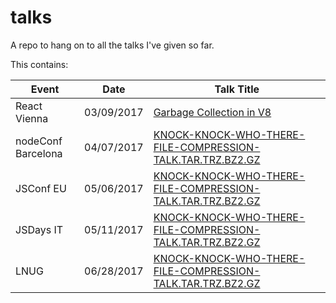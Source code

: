 # talks

A repo to hang on to all the talks I've given so far.

This contains:

| Event | Date | Talk Title |
| ----- | ---- | ---------- |
| React Vienna | 03/09/2017 | [Garbage Collection in V8](https://lrlna.github.io/talks/react-vienna-2017/#0) |
| nodeConf Barcelona | 04/07/2017 | [KNOCK-KNOCK-WHO-THERE-FILE-COMPRESSION-TALK.TAR.TRZ.BZ2.GZ](https://lrlna.github.io/talks/nodeconf-bcn-2017/#0) |
| JSConf EU | 05/06/2017 | [KNOCK-KNOCK-WHO-THERE-FILE-COMPRESSION-TALK.TAR.TRZ.BZ2.GZ](https://lrlna.github.io/talks/jsconfeu-2017/#0) |
| JSDays IT | 05/11/2017 | [KNOCK-KNOCK-WHO-THERE-FILE-COMPRESSION-TALK.TAR.TRZ.BZ2.GZ](https://lrlna.github.io/talks/jsdays-it-2017/#0) |
| LNUG | 06/28/2017 | [KNOCK-KNOCK-WHO-THERE-FILE-COMPRESSION-TALK.TAR.TRZ.BZ2.GZ](https://lrlna.github.io/talks/lnug-june-2017/#0) |
